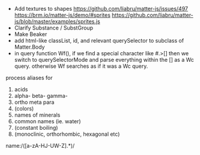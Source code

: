  - Add textures to shapes https://github.com/liabru/matter-js/issues/497 https://brm.io/matter-js/demo/#sprites https://github.com/liabru/matter-js/blob/master/examples/sprites.js
 - Clarify Substance / SubstGroup
 - Make Beaker
 - add html-like classList, id, and relevant querySelector to subclass of Matter.Body
 - in query function Wf(), if we find a special character like #.>[] then we switch to querySelectorMode and parse everything within the [] as a Wc query. otherwise Wf searches as if it was a Wc query.


 process aliases for 
1. acids
2. alpha- beta- gamma-
3. ortho meta para
4. (colors)
5. names of minerals
6. common names (ie. water)
7. (constant boiling)
8. (monoclinic, orthorhombic, hexagonal etc)

name:/\([a-zA-HJ-UW-Z].*\)/
